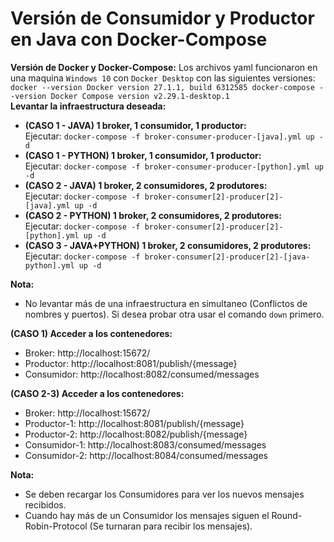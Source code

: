 # Versión de Consumidor y Productor en Java con Docker-Compose

**Versión de Docker y Docker-Compose:**
Los archivos yaml funcionaron en una maquina `Windows 10` con `Docker Desktop` con las siguientes versiones:  
`
docker --version
Docker version 27.1.1, build 6312585
docker-compose --version
Docker Compose version v2.29.1-desktop.1
`  
**Levantar la infraestructura deseada:**  
* **(CASO 1 - JAVA) 1 broker, 1 consumidor, 1 productor:**  
  Ejecutar: `docker-compose -f broker-consumer-producer-[java].yml up -d`
* **(CASO 1 - PYTHON) 1 broker, 1 consumidor, 1 productor:**  
  Ejecutar: `docker-compose -f broker-consumer-producer-[python].yml up -d`
* **(CASO 2 - JAVA) 1 broker, 2 consumidores, 2 produtores:**  
  Ejecutar: `docker-compose -f broker-consumer[2]-producer[2]-[java].yml up -d`
* **(CASO 2 - PYTHON) 1 broker, 2 consumidores, 2 produtores:**  
  Ejecutar: `docker-compose -f broker-consumer[2]-producer[2]-[python].yml up -d`
* **(CASO 3 - JAVA+PYTHON) 1 broker, 2 consumidores, 2 produtores:**  
  Ejecutar: `docker-compose -f broker-consumer[2]-producer[2]-[java-python].yml up -d`  

**Nota:**  
* No levantar más de una infraestructura en simultaneo (Conflictos de nombres y puertos). Si desea probar otra usar el comando `down` primero.

**(CASO 1) Acceder a los contenedores:**  
* Broker: http://localhost:15672/  
* Productor: http://localhost:8081/publish/{message}  
* Consumidor: http://localhost:8082/consumed/messages

**(CASO 2-3) Acceder a los contenedores:**  
* Broker: http://localhost:15672/  
* Productor-1: http://localhost:8081/publish/{message}
* Productor-2: http://localhost:8082/publish/{message}  
* Consumidor-1: http://localhost:8083/consumed/messages
* Consumidor-2: http://localhost:8084/consumed/messages

**Nota:**  
* Se deben recargar los Consumidores para ver los nuevos mensajes recibidos.  
* Cuando hay más de un Consumidor los mensajes siguen el Round-Robin-Protocol (Se turnaran para recibir los mensajes).
